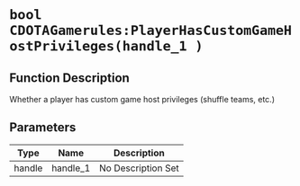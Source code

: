 # `bool CDOTAGamerules:PlayerHasCustomGameHostPrivileges(handle_1 )`
## Function Description
Whether a player has custom game host privileges (shuffle teams, etc.)
## Parameters
Type|Name|Description
--|--|--
handle|handle_1|No Description Set
